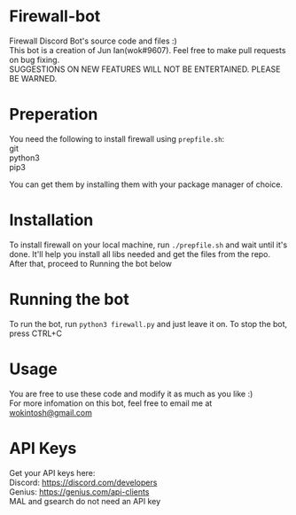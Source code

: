# Firewall-bot
Firewall Discord Bot's source code and files :)  
This bot is a creation of Jun Ian(wok#9607). Feel free to make pull requests on bug fixing.  
SUGGESTIONS ON NEW FEATURES WILL NOT BE ENTERTAINED. PLEASE BE WARNED.  

# Preperation  
You need the following to install firewall using ```prepfile.sh```:  
git  
python3  
pip3  

You can get them by installing them with your package manager of choice.  

# Installation
To install firewall on your local machine, run ```./prepfile.sh``` and wait until it's done. It'll help you install all libs needed and get the files from the repo. After that, proceed to Running the bot below

# Running the bot  
To run the bot, run ```python3 firewall.py``` and just leave it on. To stop the bot, press CTRL+C

# Usage 
You are free to use these code and modify it as much as you like :)  
For more infomation on this bot, feel free to email me at wokintosh@gmail.com

# API Keys  
Get your API keys here:  
Discord: https://discord.com/developers  
Genius: https://genius.com/api-clients  
MAL and gsearch do not need an API key
